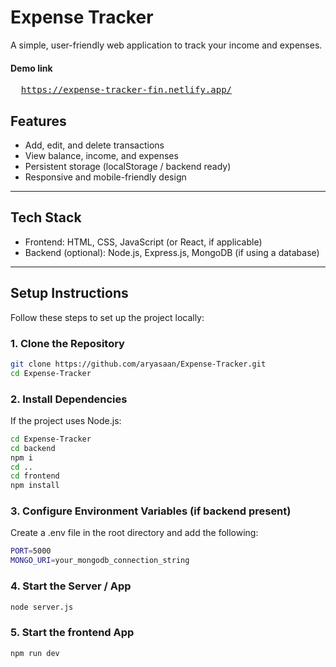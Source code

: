 # Expense Tracker

A simple, user-friendly web application to track your income and expenses.

#### Demo link

<pre>
  <a href="https://expense-tracker-fin.netlify.app/">https://expense-tracker-fin.netlify.app/</a>
</pre>

## Features

- Add, edit, and delete transactions
- View balance, income, and expenses
- Persistent storage (localStorage / backend ready)
- Responsive and mobile-friendly design

---

## Tech Stack

- Frontend: HTML, CSS, JavaScript (or React, if applicable)
- Backend (optional): Node.js, Express.js, MongoDB (if using a database)

---

## Setup Instructions

Follow these steps to set up the project locally:

### 1. Clone the Repository

```bash
git clone https://github.com/aryasaan/Expense-Tracker.git
cd Expense-Tracker
```
### 2. Install Dependencies

If the project uses Node.js:
```bash
cd Expense-Tracker
cd backend
npm i
cd ..
cd frontend
npm install
```
### 3. Configure Environment Variables (if backend present)
Create a .env file in the root directory and add the following:
```bash
PORT=5000
MONGO_URI=your_mongodb_connection_string
```
### 4. Start the Server / App
```bash
node server.js
```
### 5. Start the frontend App
```bash
npm run dev
```
